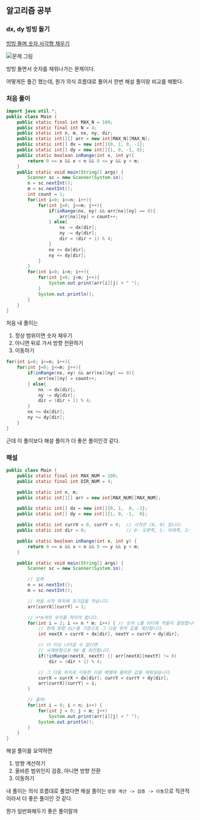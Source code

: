 ## 알고리즘 공부

### dx, dy 빙빙 돌기

[빙빙 돌며 숫자 사각형 채우기](https://www.codetree.ai/missions/5/problems/snail-number-square/introduction)

![문제 그림](https://github.com/boseungk/TIL/assets/95980754/ed624595-f999-449e-8b09-550d9ca7c3ce)

빙빙 돌면서 숫자를 채워나가는 문제이다.

어떻게든 풀긴 했는데, 뭔가 의식 흐름대로 풀어서 한번 해설 풀이랑 비교를 해봤다.

### 처음 풀이

```java
import java.util.*;
public class Main {
    public static final int MAX_N = 100;
    public static final int N = 4;
    public static int n, m, nx, ny, dir;
    public static int[][] arr = new int[MAX_N][MAX_N];
    public static int[] dx = new int[]{0, 1, 0, -1};
    public static int[] dy = new int[]{1, 0, -1, 0};
    public static boolean inRange(int x, int y){
        return 0 <= x && x < n && 0 <= y && y < m;
    }
    public static void main(String[] args) {
        Scanner sc = new Scanner(System.in);
        n = sc.nextInt();
        m = sc.nextInt();
        int count = 1;
        for(int i=0; i<=n; i++){
            for(int j=0; j<=m; j++){
                if(inRange(nx, ny) && arr[nx][ny] == 0){
                    arr[nx][ny] = count++;
                } else{
                    nx -= dx[dir]; 
                    ny -= dy[dir];
                    dir = (dir + 1) % 4; 
                }
                nx += dx[dir]; 
                ny += dy[dir];
            }
        }
        for(int i=0; i<n; i++){
            for(int j=0; j<m; j++){
                System.out.print(arr[i][j] + " ");
            }
            System.out.println();
        }
    }
}
```

처음 내 풀이는 
1. 정상 범위이면 숫자 채우기
2. 아니면 뒤로 가서 방향 전환하기
3. 이동하기

```java
for(int i=0; i<=n; i++){
    for(int j=0; j<=m; j++){
        if(inRange(nx, ny) && arr[nx][ny] == 0){
            arr[nx][ny] = count++;
        } else{
            nx -= dx[dir]; 
            ny -= dy[dir];
            dir = (dir + 1) % 4; 
        }
        nx += dx[dir]; 
        ny += dy[dir];
    }
}
```

근데 이 풀이보다 해설 풀이가 더 좋은 풀이인것 같다.

### 해설 

```java
public class Main {
    public static final int MAX_NUM = 100;
    public static final int DIR_NUM = 4;

    public static int n, m;
    public static int[][] arr = new int[MAX_NUM][MAX_NUM];

    public static int[] dx = new int[]{0, 1,  0, -1};
    public static int[] dy = new int[]{1, 0, -1,  0};

    public static int currX = 0, currY = 0;  // 시작은 (0, 0) 입니다.
    public static int dir = 0;               // 0: 오른쪽, 1: 아래쪽, 2: 왼쪽, 3: 위쪽

    public static boolean inRange(int x, int y) {
        return 0 <= x && x < n && 0 <= y && y < m;
    }

    public static void main(String[] args) {
        Scanner sc = new Scanner(System.in);

        // 입력
        n = sc.nextInt();
        m = sc.nextInt();

        // 처음 시작 위치에 초기값을 적습니다.
        arr[currX][currY] = 1;

        // n*m개의 숫자를 적어야 합니다.
        for(int i = 2; i <= n * m; i++) { // 숫자 i를 어디에 적을지 결정합니다.
            // 현재 방향 dir를 기준으로 그 다음 위치 값을 계산합니다.
            int nextX = currX + dx[dir], nextY = currY + dy[dir];

            // 더 이상 나아갈 수 없다면
            // 시계방향으로 90'를 회전합니다.
            if(!inRange(nextX, nextY) || arr[nextX][nextY] != 0)
                dir = (dir + 1) % 4;

            // 그 다음 위치로 이동한 다음 배열에 올바른 값을 채워넣습니다.
            currX = currX + dx[dir]; currY = currY + dy[dir];
            arr[currX][currY] = i;
        }

        // 출력:
        for(int i = 0; i < n; i++) {
            for(int j = 0; j < m; j++)
                System.out.print(arr[i][j] + " ");
            System.out.println();
        }
    }
}
```

해설 풀이를 요약하면
1. 방향 계산하기
2. 올바른 범위인지 검증, 아니면 방향 전환
3. 이동하기 

내 풀이는 의식 흐름대로 풀었다면 해설 풀이는 `방향 계산 -> 검증 -> 이동`으로 직관적이라서 더 좋은 풀이인 것 같다.

뭔가 일반화해두기 좋은 풀이랄까